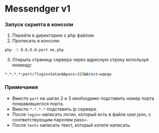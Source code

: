 # Messendger v1

### Запуск скрипта в консоли
  1. Перейти в директорию с php файлом
  2. Прописать в консоли: 
```bash
php -S 0.0.0.0:port ms.php
```
  3. Открыть страницу сервера через адресную строку используя команду:
```bash
*.*.*.*:port/?login=Satan&&pass=123&&text=wqeqw
```

### Примечания
  - Вместо ```port``` на шагах 2 и 3 необходимо подставить номер порта понравившегося порта.
  - Вместо ```*.*.*.*``` подставить ip сервера.
  - После ```login=``` написать логин, который есть в файле user.json, с соответствующим паролем pass=.
  - После ```text=``` написать текст, который хотите написать.
